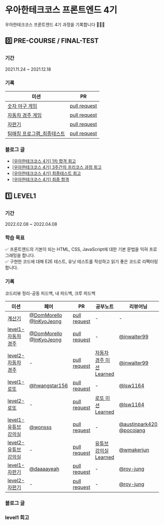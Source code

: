 # 우아한테크코스 프론트엔드 4기 
우아한테크코스 프론트엔드 4기 과정을 기록합니다 👩🏻‍💻

## 0️⃣ PRE-COURSE / FINAL-TEST
### 기간 
2021.11.24 ~ 2021.12.18
### 기록 
|미션|PR|
|-|-|
|[숫자 야구 게임](https://github.com/woowacourse/javascript-baseball-precourse)|[pull request](https://github.com/woowacourse/javascript-baseball-precourse/pull/134)|
|[자동차 경주 게임](https://github.com/woowacourse/javascript-racingcar-precourse)|[pull request](https://github.com/woowacourse/javascript-racingcar-precourse/pull/107)|
|[자판기](https://github.com/woowacourse/javascript-vendingmachine-precourse)|[pull request](https://github.com/woowacourse/javascript-vendingmachine-precourse/pull/51)|
|[팀매칭 프로그램_최종테스트](https://github.com/rladpwl0512/javascript-teammatching-precourse)|[pull request](https://github.com/woowacourse/javascript-teammatching-precourse/pull/51)|

### 블로그 글
- [[우아한테크코스 4기] 1차 합격 회고](https://velog.io/@rladpwl0512/%EC%9A%B0%EC%95%84%ED%95%9C%ED%85%8C%ED%81%AC%EC%BD%94%EC%8A%A4-4%EA%B8%B0-1%EC%B0%A8-%ED%95%A9%EA%B2%A9-%ED%9A%8C%EA%B3%A0)
- [[우아한테크코스 4기] 3주간의 프리코스 과정 회고](https://velog.io/@rladpwl0512/%EC%9A%B0%EC%95%84%ED%95%9C%ED%85%8C%ED%81%AC%EC%BD%94%EC%8A%A4-4%EA%B8%B0-3%EC%A3%BC%EA%B0%84%EC%9D%98-%ED%94%84%EB%A6%AC%EC%BD%94%EC%8A%A4-%EA%B3%BC%EC%A0%95-%ED%9A%8C%EA%B3%A0)
- [[우아한테크코스 4기] 최종테스트 회고](https://velog.io/@rladpwl0512/%EC%9A%B0%EC%95%84%ED%95%9C%ED%85%8C%ED%81%AC%EC%BD%94%EC%8A%A4-4%EA%B8%B0-%EC%B5%9C%EC%A2%85%ED%85%8C%EC%8A%A4%ED%8A%B8-%ED%9A%8C%EA%B3%A0)
- [[우아한테크코스 4기] 최종 합격](https://velog.io/@rladpwl0512/%EC%9A%B0%EC%95%84%ED%95%9C%ED%85%8C%ED%81%AC%EC%BD%94%EC%8A%A4-4%EA%B8%B0-%EC%B5%9C%EC%A2%85-%ED%95%A9%EA%B2%A9)

## 1️⃣ LEVEL1 
### 기간 
2022.02.08 ~ 2022.04.08

### 학습 목표 
✅ 프론트엔드의 기본이 되는 HTML, CSS, JavaScript에 대한 기본 문법을 익혀 프로그래밍을 합니다.<br>
✅ 구현한 코드에 대해 E2E 테스트, 유닛 테스트를 작성하고 읽기 좋은 코드로 리팩터링합니다.

### 기록 
코드리뷰 정리-공동 피드백, 내 피드백, 크루 피드백

|미션|페어|PR|공부노트|리뷰어님
|-|-|-|-|-|
|[계산기](https://github.com/woowacourse/javascript-calculator)|[@DomMorello](https://github.com/DomMorello) [@InKyoJeong](https://github.com/InKyoJeong)|[pull request](https://github.com/woowacourse/javascript-calculator/pull/37)|-|-|
|[level1-자동차 경주](https://github.com/woowacourse/javascript-racingcar)|[@DomMorello](https://github.com/DomMorello) [@InKyoJeong](https://github.com/InKyoJeong)|[pull request](https://github.com/woowacourse/javascript-racingcar/pull/66)|-|[@inwalter99](https://github.com/inwalter99)|
|[level2-자동차 경주](https://github.com/woowacourse/javascript-racingcar)|-|[pull request](https://github.com/woowacourse/javascript-racingcar/pull/147)|[자동차 경주 미션 Learned](https://encouraging-stinger-a25.notion.site/cc35acb844444e37bb93094a194106ac)|[@inwalter99](https://github.com/inwalter99)|
|[level1-로또](https://github.com/woowacourse/javascript-lotto)|[@hwangstar156](https://github.com/hwangstar156)|[pull request](https://github.com/woowacourse/javascript-lotto/pull/96)|-|[@lsw1164](https://github.com/lsw1164)|
|[level2-로또](https://github.com/woowacourse/javascript-lotto)|-|[pull request](https://github.com/woowacourse/javascript-lotto/pull/147)|[로또 미션 Learned](https://encouraging-stinger-a25.notion.site/f883dc9d7a854a19ac2de5b9c6133f8e)|[@lsw1164](https://github.com/lsw1164)|
|[level1-유튜브 강의실](https://github.com/woowacourse/javascript-youtube-classroom)|[@wonsss](https://github.com/wonsss)|[pull request](https://github.com/woowacourse/javascript-youtube-classroom/pull/103)|-|[@austinpark420](https://github.com/austinpark420) [@pocojang](https://github.com/pocojang)|
|[level2-유튜브 강의실](https://github.com/woowacourse/javascript-youtube-classroom)|-|[pull request](https://github.com/woowacourse/javascript-youtube-classroom/pull/150)|[유튜브 강의실 Learned](https://www.notion.so/f52b66a0a7ae4c0c8f378e465646abf6)|[@wmakerjun](https://github.com/wmakerjun)|
|[level1-자판기](https://github.com/woowacourse/javascript-vendingmachine)|[@daaaayeah](https://github.com/daaaayeah)|[pull request](https://github.com/woowacourse/javascript-vendingmachine/pull/36)|-|[@roy-jung](https://github.com/roy-jung)|
|[level2-자판기](https://github.com/woowacourse/javascript-vendingmachine)|-|[pull request]()|-|[@roy-jung](https://github.com/roy-jung)|

### 블로그 글 

### level1 회고 
